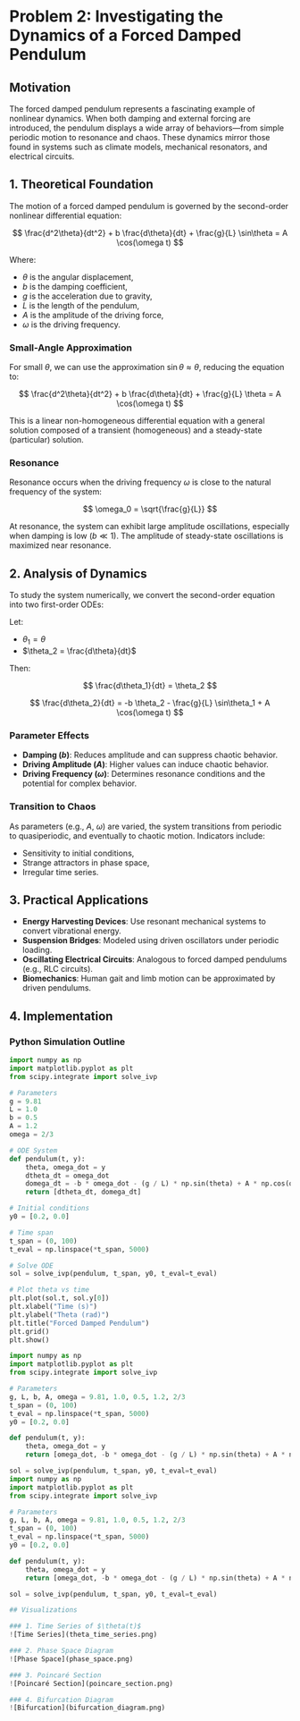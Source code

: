 # Problem 2: Investigating the Dynamics of a Forced Damped Pendulum

## Motivation

The forced damped pendulum represents a fascinating example of nonlinear dynamics. When both damping and external forcing are introduced, the pendulum displays a wide array of behaviors—from simple periodic motion to resonance and chaos. These dynamics mirror those found in systems such as climate models, mechanical resonators, and electrical circuits.

## 1. Theoretical Foundation

The motion of a forced damped pendulum is governed by the second-order nonlinear differential equation:

$$
\frac{d^2\theta}{dt^2} + b \frac{d\theta}{dt} + \frac{g}{L} \sin\theta = A \cos(\omega t)
$$

Where:

- $\theta$ is the angular displacement,
- $b$ is the damping coefficient,
- $g$ is the acceleration due to gravity,
- $L$ is the length of the pendulum,
- $A$ is the amplitude of the driving force,
- $\omega$ is the driving frequency.

### Small-Angle Approximation

For small $\theta$, we can use the approximation $\sin\theta \approx \theta$, reducing the equation to:

$$
\frac{d^2\theta}{dt^2} + b \frac{d\theta}{dt} + \frac{g}{L} \theta = A \cos(\omega t)
$$

This is a linear non-homogeneous differential equation with a general solution composed of a transient (homogeneous) and a steady-state (particular) solution.

### Resonance

Resonance occurs when the driving frequency $\omega$ is close to the natural frequency of the system:

$$
\omega_0 = \sqrt{\frac{g}{L}}
$$

At resonance, the system can exhibit large amplitude oscillations, especially when damping is low ($b \ll 1$). The amplitude of steady-state oscillations is maximized near resonance.

## 2. Analysis of Dynamics

To study the system numerically, we convert the second-order equation into two first-order ODEs:

Let:
- $\theta_1 = \theta$
- $\theta_2 = \frac{d\theta}{dt}$

Then:

$$
\frac{d\theta_1}{dt} = \theta_2
$$

$$
\frac{d\theta_2}{dt} = -b \theta_2 - \frac{g}{L} \sin\theta_1 + A \cos(\omega t)
$$

### Parameter Effects

- **Damping ($b$)**: Reduces amplitude and can suppress chaotic behavior.
- **Driving Amplitude ($A$)**: Higher values can induce chaotic behavior.
- **Driving Frequency ($\omega$)**: Determines resonance conditions and the potential for complex behavior.

### Transition to Chaos

As parameters (e.g., $A$, $\omega$) are varied, the system transitions from periodic to quasiperiodic, and eventually to chaotic motion. Indicators include:

- Sensitivity to initial conditions,
- Strange attractors in phase space,
- Irregular time series.

## 3. Practical Applications

- **Energy Harvesting Devices**: Use resonant mechanical systems to convert vibrational energy.
- **Suspension Bridges**: Modeled using driven oscillators under periodic loading.
- **Oscillating Electrical Circuits**: Analogous to forced damped pendulums (e.g., RLC circuits).
- **Biomechanics**: Human gait and limb motion can be approximated by driven pendulums.

## 4. Implementation

### Python Simulation Outline

```python
import numpy as np
import matplotlib.pyplot as plt
from scipy.integrate import solve_ivp

# Parameters
g = 9.81
L = 1.0
b = 0.5
A = 1.2
omega = 2/3

# ODE System
def pendulum(t, y):
    theta, omega_dot = y
    dtheta_dt = omega_dot
    domega_dt = -b * omega_dot - (g / L) * np.sin(theta) + A * np.cos(omega * t)
    return [dtheta_dt, domega_dt]

# Initial conditions
y0 = [0.2, 0.0]

# Time span
t_span = (0, 100)
t_eval = np.linspace(*t_span, 5000)

# Solve ODE
sol = solve_ivp(pendulum, t_span, y0, t_eval=t_eval)

# Plot theta vs time
plt.plot(sol.t, sol.y[0])
plt.xlabel("Time (s)")
plt.ylabel("Theta (rad)")
plt.title("Forced Damped Pendulum")
plt.grid()
plt.show()

import numpy as np
import matplotlib.pyplot as plt
from scipy.integrate import solve_ivp

# Parameters
g, L, b, A, omega = 9.81, 1.0, 0.5, 1.2, 2/3
t_span = (0, 100)
t_eval = np.linspace(*t_span, 5000)
y0 = [0.2, 0.0]

def pendulum(t, y):
    theta, omega_dot = y
    return [omega_dot, -b * omega_dot - (g / L) * np.sin(theta) + A * np.cos(omega * t)]

sol = solve_ivp(pendulum, t_span, y0, t_eval=t_eval)
import numpy as np
import matplotlib.pyplot as plt
from scipy.integrate import solve_ivp

# Parameters
g, L, b, A, omega = 9.81, 1.0, 0.5, 1.2, 2/3
t_span = (0, 100)
t_eval = np.linspace(*t_span, 5000)
y0 = [0.2, 0.0]

def pendulum(t, y):
    theta, omega_dot = y
    return [omega_dot, -b * omega_dot - (g / L) * np.sin(theta) + A * np.cos(omega * t)]

sol = solve_ivp(pendulum, t_span, y0, t_eval=t_eval)

## Visualizations

### 1. Time Series of $\theta(t)$
![Time Series](theta_time_series.png)

### 2. Phase Space Diagram
![Phase Space](phase_space.png)

### 3. Poincaré Section
![Poincaré Section](poincare_section.png)

### 4. Bifurcation Diagram
![Bifurcation](bifurcation_diagram.png)
